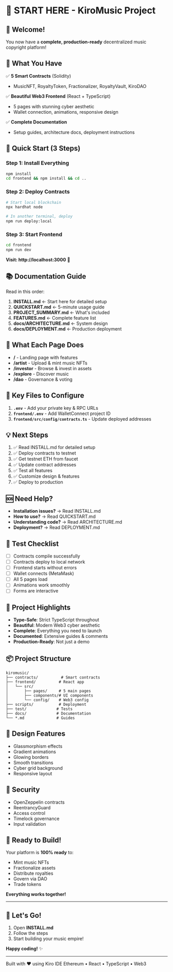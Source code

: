 # 🎵 START HERE - KiroMusic Project

## 👋 Welcome!

You now have a **complete, production-ready** decentralized music copyright platform!

## 🎯 What You Have

✅ **5 Smart Contracts** (Solidity)
- MusicNFT, RoyaltyToken, Fractionalizer, RoyaltyVault, KiroDAO

✅ **Beautiful Web3 Frontend** (React + TypeScript)
- 5 pages with stunning cyber aesthetic
- Wallet connection, animations, responsive design

✅ **Complete Documentation**
- Setup guides, architecture docs, deployment instructions

## 🚀 Quick Start (3 Steps)

### Step 1: Install Everything
```bash
npm install
cd frontend && npm install && cd ..
```

### Step 2: Deploy Contracts
```bash
# Start local blockchain
npx hardhat node

# In another terminal, deploy
npm run deploy:local
```

### Step 3: Start Frontend
```bash
cd frontend
npm run dev
```

**Visit: http://localhost:3000** 🎉

## 📚 Documentation Guide

Read in this order:

1. **INSTALL.md** ← Start here for detailed setup
2. **QUICKSTART.md** ← 5-minute usage guide
3. **PROJECT_SUMMARY.md** ← What's included
4. **FEATURES.md** ← Complete feature list
5. **docs/ARCHITECTURE.md** ← System design
6. **docs/DEPLOYMENT.md** ← Production deployment

## 🎨 What Each Page Does

- **/** - Landing page with features
- **/artist** - Upload & mint music NFTs
- **/investor** - Browse & invest in assets
- **/explore** - Discover music
- **/dao** - Governance & voting

## 🔧 Key Files to Configure

1. **`.env`** - Add your private key & RPC URLs
2. **`frontend/.env`** - Add WalletConnect project ID
3. **`frontend/src/config/contracts.ts`** - Update deployed addresses

## 💡 Next Steps

1. ✅ Read INSTALL.md for detailed setup
2. ✅ Deploy contracts to testnet
3. ✅ Get testnet ETH from faucet
4. ✅ Update contract addresses
5. ✅ Test all features
6. ✅ Customize design & features
7. ✅ Deploy to production

## 🆘 Need Help?

- **Installation issues?** → Read INSTALL.md
- **How to use?** → Read QUICKSTART.md
- **Understanding code?** → Read ARCHITECTURE.md
- **Deployment?** → Read DEPLOYMENT.md

## 🎯 Test Checklist

- [ ] Contracts compile successfully
- [ ] Contracts deploy to local network
- [ ] Frontend starts without errors
- [ ] Wallet connects (MetaMask)
- [ ] All 5 pages load
- [ ] Animations work smoothly
- [ ] Forms are interactive

## 🌟 Project Highlights

- **Type-Safe**: Strict TypeScript throughout
- **Beautiful**: Modern Web3 cyber aesthetic
- **Complete**: Everything you need to launch
- **Documented**: Extensive guides & comments
- **Production-Ready**: Not just a demo

## 📦 Project Structure

```
kiromusic/
├── contracts/          # Smart contracts
├── frontend/          # React app
│   └── src/
│       ├── pages/     # 5 main pages
│       ├── components/# UI components
│       └── config/    # Web3 config
├── scripts/           # Deployment
├── test/             # Tests
├── docs/             # Documentation
└── *.md              # Guides
```

## 🎨 Design Features

- Glassmorphism effects
- Gradient animations
- Glowing borders
- Smooth transitions
- Cyber grid background
- Responsive layout

## 🔐 Security

- OpenZeppelin contracts
- ReentrancyGuard
- Access control
- Timelock governance
- Input validation

## 🚀 Ready to Build!

Your platform is **100% ready** to:
- Mint music NFTs
- Fractionalize assets
- Distribute royalties
- Govern via DAO
- Trade tokens

**Everything works together!**

---

## 🎵 Let's Go!

1. Open **INSTALL.md**
2. Follow the steps
3. Start building your music empire!

**Happy coding!** ✨

---

Built with ❤️ using Kiro IDE
Ethereum • React • TypeScript • Web3
